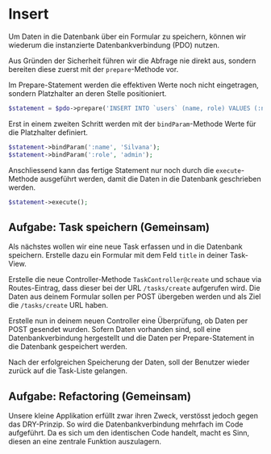 # Insert
Um Daten in die Datenbank über ein Formular zu speichern, können wir wiederum die instanzierte Datenbankverbindung (PDO) nutzen.

Aus Gründen der Sicherheit führen wir die Abfrage nie direkt aus, sondern bereiten diese zuerst mit der `prepare`-Methode vor. 

Im Prepare-Statement werden die effektiven Werte noch nicht eingetragen, sondern Platzhalter an deren Stelle positioniert.

```php
$statement = $pdo->prepare('INSERT INTO `users` (name, role) VALUES (:name, :role)');
```

Erst in einem zweiten Schritt werden mit der `bindParam`-Methode Werte für die Platzhalter definiert.

```php
$statement->bindParam(':name', 'Silvana');
$statement->bindParam(':role', 'admin');
```

Anschliessend kann das fertige Statement nur noch durch die `execute`-Methode ausgeführt werden, damit die Daten in die Datenbank geschrieben werden.

```php
$statement->execute();
```

## Aufgabe: Task speichern (Gemeinsam)
Als nächstes wollen wir eine neue Task erfassen und in die Datenbank speichern. Erstelle dazu ein Formular mit dem Feld `title` in deiner Task-View. 

Erstelle die neue Controller-Methode `TaskController@create` und schaue via Routes-Eintrag, dass dieser bei der URL `/tasks/create` aufgerufen wird. Die Daten aus deinem Formular sollen per POST übergeben werden und als Ziel die `/tasks/create` URL haben.

Erstelle nun in deinem neuen Controller eine Überprüfung, ob Daten per POST gesendet wurden. Sofern Daten vorhanden sind, soll eine Datenbankverbindung hergestellt und die Daten per Prepare-Statement in die Datenbank gespeichert werden.

Nach der erfolgreichen Speicherung der Daten, soll der Benutzer wieder zurück auf die Task-Liste gelangen.

## Aufgabe: Refactoring (Gemeinsam)
Unsere kleine Applikation erfüllt zwar ihren Zweck, verstösst jedoch gegen das DRY-Prinzip. So wird die Datenbankverbindung mehrfach im Code aufgeführt. Da es sich um den identischen Code handelt, macht es Sinn, diesen an eine zentrale Funktion auszulagern.
